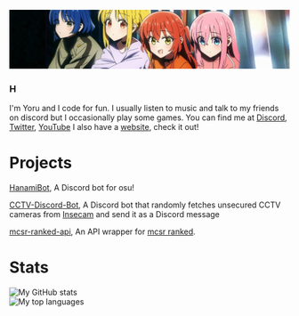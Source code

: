 ![Banner](./banner.jpeg)

### H
 I'm Yoru and I code for fun.
I usually listen to music and talk to my friends on discord but I occasionally play some games.
You can find me at [Discord](https://discord.com/users/372343076578131968), [Twitter](https://twitter.com/ken_yoru), [YouTube](https://www.youtube.com/@yorunoken/)
I also have a [website](https://yoru.com.tr/), check it out!



# Projects
[HanamiBot](https://github.com/YoruNoKen/HanamiBot), A Discord bot for osu!

[CCTV-Discord-Bot](https://github.com/YoruNoKen/CCTV-Discord-Bot), A Discord bot that randomly fetches unsecured CCTV cameras from [Insecam](http://www.insecam.org/) and send it as a Discord message

[mcsr-ranked-api](https://github.com/YoruNoKen/mcsr-ranked-api), An API wrapper for [mcsr ranked](https://mcsrranked.com/).

# Stats

![My GitHub stats](https://github-readme-stats.vercel.app/api?username=yorunoken&show_icons=true&theme=radical) <br/>
![My top languages](https://github-readme-stats.vercel.app/api/top-langs/?username=yorunoken&theme=radical)
